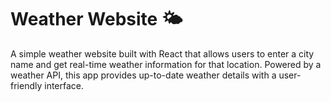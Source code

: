 # Weather Website 🌤️
A simple weather website built with React that allows users to enter a city name and get real-time weather information for that location. Powered by a weather API, this app provides up-to-date weather details with a user-friendly interface.
